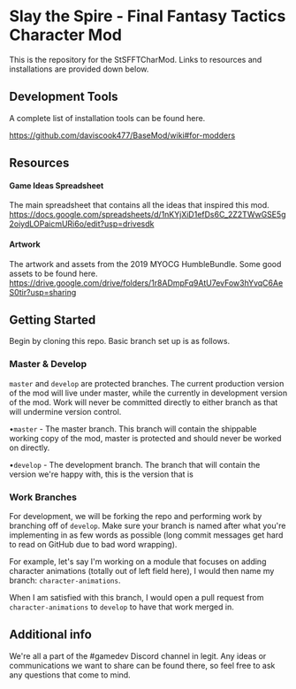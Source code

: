 # Slay the Spire - Final Fantasy Tactics Character Mod

This is the repository for the StSFFTCharMod. Links to resources and installations are provided down below.

## Development Tools
A complete list of installation tools can be found here.

https://github.com/daviscook477/BaseMod/wiki#for-modders

## Resources

#### Game Ideas Spreadsheet
The main spreadsheet that contains all the ideas that inspired this mod.
https://docs.google.com/spreadsheets/d/1nKYjXiD1efDs6C_2Z2TWwGSE5g2oiydLOPaicmURi6o/edit?usp=drivesdk


#### Artwork
The artwork and assets from the 2019 MYOCG HumbleBundle. Some good assets to be found here.
https://drive.google.com/drive/folders/1r8ADmpFq9AtU7evFow3hYvqC6AeS0tir?usp=sharing


## Getting Started
Begin by cloning this repo. Basic branch set up is as follows.

### Master & Develop

`master` and `develop` are protected branches. The current production version of the mod will live under master, while
the currently in development version of the mod. Work will never be committed directly to either branch as that will
undermine version control.

•`master` - The master branch. 
This branch will contain the shippable working copy of the mod, master is protected and should never be worked on directly.

•`develop` - The development branch. 
The branch that will contain the version we're happy with, this is the version that is 

### Work Branches

For development, we will be forking the repo and performing work by branching off of `develop`. Make sure your branch is named
after what you're implementing in as few words as possible (long commit messages get hard to read on GitHub due to bad word
wrapping).

For example, let's say I'm working on a module that focuses on adding character animations (totally out of left field here), 
I would then name my branch: `character-animations`.

When I am satisfied with this branch, I would open a pull request from `character-animations` to `develop` to have that work
merged in.

## Additional info
We're all a part of the #gamedev Discord channel in legit. Any ideas or communications we want to share can be found there,
so feel free to ask any questions that come to mind.


